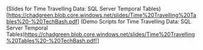 (Slides for Time Travelling Data: SQL Server Temporal Tables)[https://chadgreen.blob.core.windows.net/slides/Time%20Travelling%20Tables%20-%20TechBash.pdf]
(Demo Scripts for Time Travelling Data: SQL Server Temporal Tables)https://chadgreen.blob.core.windows.net/slides/Time%20Travelling%20Tables%20-%20TechBash.pdf[]
